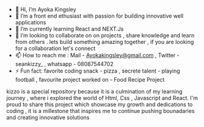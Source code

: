 - 👋 Hi, I’m Ayoka Kingsley
- 👀 I’m a front end ethusiast with passion for building innovative well applications 
- 🌱 I’m currently learning React and NEXT.Js
- 💞️ I’m looking to collaborate on on projects , share knowledge and learn from others . lets build something amazing together , if you are looking for a collaboration  let's connect
- 📫 How to reach me : Mail - Ayokakingsley@gmail.com , Twitter - seankizzy_ , whatsapp - 08087544702                     
- ⚡ Fun fact: favorite coding snack - pizza  ,  secrete talent - playing football , favourite project worked on - Food Recipe Project

kizzo is a special repository because it is a culmination of my learning journey , where i explored the world of Html, Css , Javascript and React. I'm proud to share this project which showcase my growth and dedications to coding , it is a millestone that inspires me to continue pushing bounadaries  and creating innovative solutions
